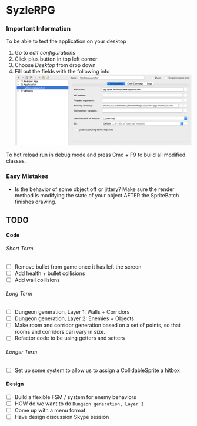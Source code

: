 # SyzleRPG

### Important Information
To be able to test the application on your desktop
1. Go to _edit configurations_
2. Click plus button in top left corner
3. Choose _Desktop_ from drop down
4. Fill out the fields with the following info
![Desktop Run Config](/readme-assets/desktop-run-config.png)

To hot reload run in debug mode and press Cmd + F9 to build all modified classes.

### Easy Mistakes
* Is the behavior of some object off or jittery? Make sure the render method is modifying the state of your object AFTER the SpriteBatch finishes drawing.


## TODO

#### Code
###### Short Term
- [ ] Remove bullet from game once it has left the screen
- [ ] Add health + bullet collisions
- [ ] Add wall collisions

###### Long Term
- [ ] Dungeon generation, Layer 1: Walls + Corridors
- [ ] Dungeon generation, Layer 2: Enemies + Objects
- [ ] Make room and corridor generation based on a set of points, so that rooms and corridors can vary in size.
- [ ] Refactor code to be using getters and setters

###### Longer Term
- [ ] Set up some system to allow us to assign a CollidableSprite a hitbox

#### Design
- [ ] Build a flexible FSM / system for enemy behaviors
- [ ] HOW do we want to do `Dungeon generation, Layer 1`
- [ ] Come up with a menu format
- [ ] Have design discussion Skype session
